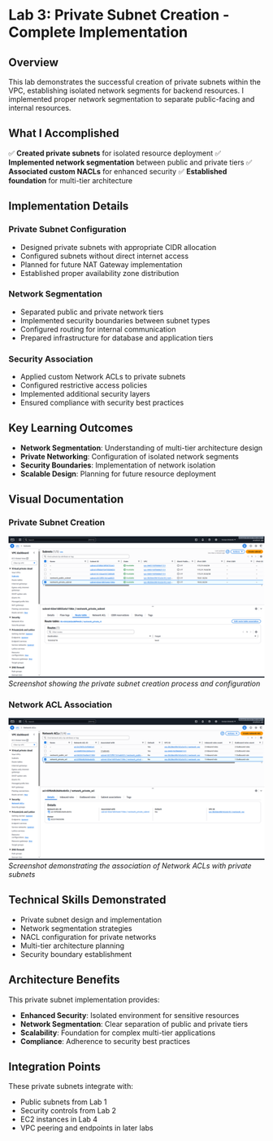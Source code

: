 # Lab 3: Private Subnet Creation - Complete Implementation

## Overview

This lab demonstrates the successful creation of private subnets within the VPC, establishing isolated network segments for backend resources. I implemented proper network segmentation to separate public-facing and internal resources.

## What I Accomplished

✅ **Created private subnets** for isolated resource deployment
✅ **Implemented network segmentation** between public and private tiers
✅ **Associated custom NACLs** for enhanced security
✅ **Established foundation** for multi-tier architecture

## Implementation Details

### Private Subnet Configuration
- Designed private subnets with appropriate CIDR allocation
- Configured subnets without direct internet access
- Planned for future NAT Gateway implementation
- Established proper availability zone distribution

### Network Segmentation
- Separated public and private network tiers
- Implemented security boundaries between subnet types
- Configured routing for internal communication
- Prepared infrastructure for database and application tiers

### Security Association
- Applied custom Network ACLs to private subnets
- Configured restrictive access policies
- Implemented additional security layers
- Ensured compliance with security best practices

## Key Learning Outcomes

- **Network Segmentation**: Understanding of multi-tier architecture design
- **Private Networking**: Configuration of isolated network segments
- **Security Boundaries**: Implementation of network isolation
- **Scalable Design**: Planning for future resource deployment

## Visual Documentation

### Private Subnet Creation
![Private Subnet Creation](001_create_private_subnet.png)
*Screenshot showing the private subnet creation process and configuration*

### Network ACL Association
![NACL Association](002_associate_network_acl.png)
*Screenshot demonstrating the association of Network ACLs with private subnets*

## Technical Skills Demonstrated

- Private subnet design and implementation
- Network segmentation strategies
- NACL configuration for private networks
- Multi-tier architecture planning
- Security boundary establishment

## Architecture Benefits

This private subnet implementation provides:
- **Enhanced Security**: Isolated environment for sensitive resources
- **Network Segmentation**: Clear separation of public and private tiers
- **Scalability**: Foundation for complex multi-tier applications
- **Compliance**: Adherence to security best practices

## Integration Points

These private subnets integrate with:
- Public subnets from Lab 1
- Security controls from Lab 2
- EC2 instances in Lab 4
- VPC peering and endpoints in later labs
